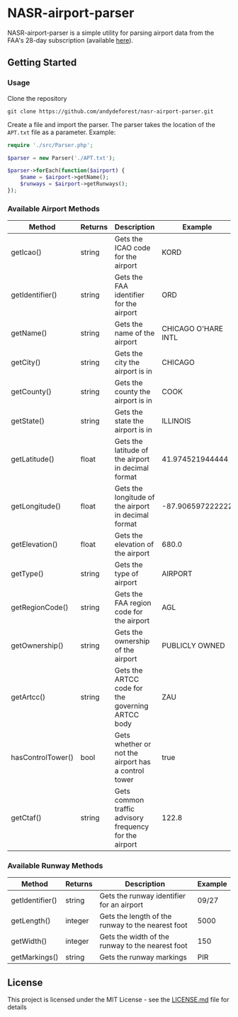 # NASR-airport-parser

NASR-airport-parser is a simple utility for parsing airport data from the FAA's 28-day subscription (available [here](https://www.faa.gov/air_traffic/flight_info/aeronav/aero_data/NASR_Subscription/)).

## Getting Started

### Usage

Clone the repository

```
git clone https://github.com/andydeforest/nasr-airport-parser.git
```

Create a file and import the parser. The parser takes the location of the `APT.txt` file as a parameter. Example:

```php
require './src/Parser.php';

$parser = new Parser('./APT.txt');

$parser->forEach(function($airport) {
	$name = $airport->getName();
	$runways = $airport->getRunways();
});
```
### Available Airport Methods

| Method           | Returns | Description| Example|
|------------------|---------|------------|--------|
|getIcao()|string|Gets the ICAO code for the airport|KORD
|getIdentifier()|string|Gets the FAA identifier for the airport|ORD
|getName()|string|Gets the name of the airport|CHICAGO O'HARE INTL
|getCity()|string|Gets the city the airport is in|CHICAGO
|getCounty()|string|Gets the county the airport is in|COOK
|getState()|string|Gets the state the airport is in|ILLINOIS
|getLatitude()|float|Gets the latitude of the airport in decimal format|41.974521944444
|getLongitude()|float|Gets the longitude of the airport in decimal format|-87.906597222222
|getElevation()|float|Gets the elevation of the airport|680.0
|getType()|string|Gets the type of airport|AIRPORT
|getRegionCode()|string|Gets the FAA region code for the airport|AGL
|getOwnership()|string|Gets the ownership of the airport|PUBLICLY OWNED
|getArtcc()|string|Gets the ARTCC code for the governing ARTCC body|ZAU
|hasControlTower()|bool|Gets whether or not the airport has a control tower|true
|getCtaf()|string|Gets common traffic advisory frequency for the airport|122.8

### Available Runway Methods

| Method           | Returns | Description| Example|
|------------------|---------|------------|--------|
|getIdentifier()|string|Gets the runway identifier for an airport|09/27
|getLength()|integer|Gets the length of the runway to the nearest foot|5000
|getWidth()|integer|Gets the width of the runway to the nearest foot|150
|getMarkings()|string|Gets the runway markings|PIR


## License

This project is licensed under the MIT License - see the [LICENSE.md](LICENSE.md) file for details